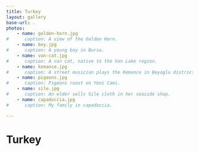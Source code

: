 ```yaml
---
title: Turkey
layout: gallery
base-url: .
photos:
    - name: golden-horn.jpg
#      caption: A view of the Golden Horn.
    - name: boy.jpg
#      caption: A young boy in Bursa.
    - name: van-cat.jpg
#      caption: A van cat, native to the Van Lake region.
    - name: kemance.jpg
#      caption: A street musician plays the Kemance in Beyoglu district, Istanbul.
    - name: pigeons.jpg
#      caption: Pigeons roost on Yeni Cami.
    - name: sile.jpg
#      caption: An elder sells Sile cloth in her seaside shop.
    - name: capadoccia.jpg
#      caption: My family in capadoccia.

---
```


# Turkey


